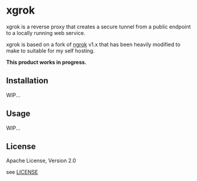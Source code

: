 # xgrok

xgrok is a reverse proxy that creates a secure tunnel from a public endpoint to a locally running web service.

xgrok is based on a fork of [ngrok](https://github.com/inconshreveable/ngrok) v1.x that has been heavily modified to make to suitable for my self hosting.

**This product works in progress.**

## Installation

WIP...

## Usage

WIP...

## License

Apache License, Version 2.0

see [LICENSE](LICENSE)
